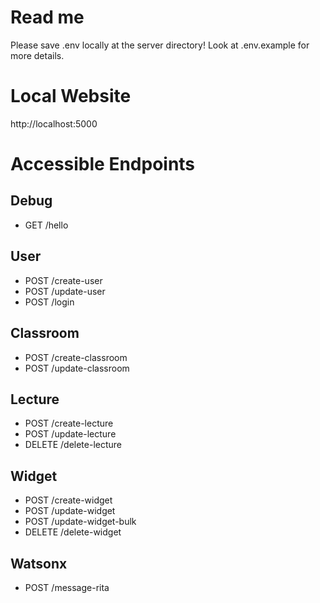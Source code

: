 # Read me

Please save .env locally at the server directory! Look at .env.example for more details.

# Local Website

http://localhost:5000

# Accessible Endpoints

## Debug

- GET /hello

## User

- POST /create-user
- POST /update-user
- POST /login

## Classroom

- POST /create-classroom
- POST /update-classroom

## Lecture

- POST /create-lecture
- POST /update-lecture
- DELETE /delete-lecture

## Widget

- POST /create-widget
- POST /update-widget
- POST /update-widget-bulk
- DELETE /delete-widget

## Watsonx

- POST /message-rita
